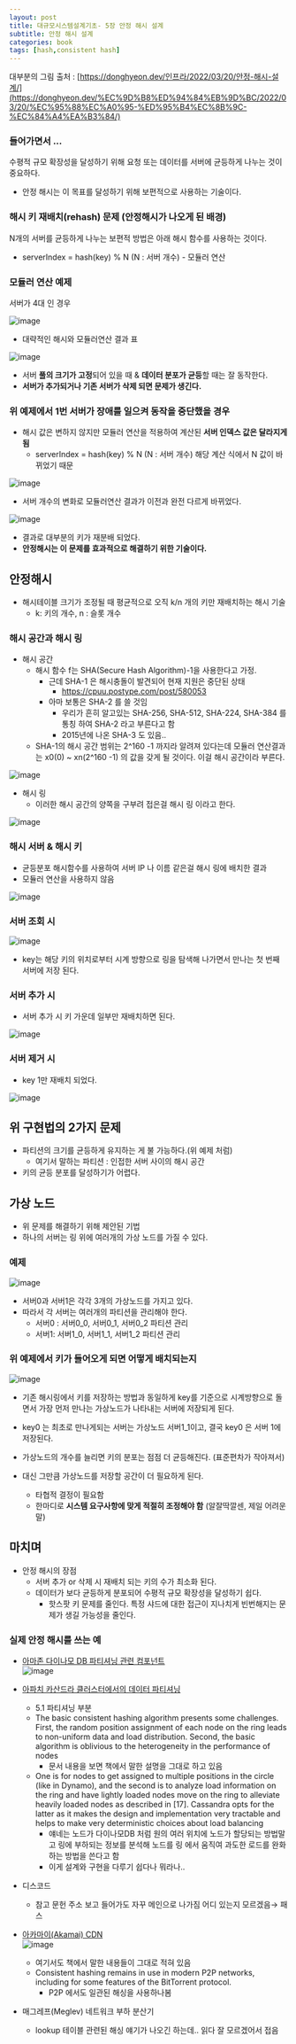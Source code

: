 ```yaml
---
layout: post
title: 대규모시스템설계기초- 5장 안정 해시 설계
subtitle: 안정 해시 설계
categories: book
tags: [hash,consistent hash]
---
```

대부분의 그림 출처 : [https://donghyeon.dev/인프라/2022/03/20/안정-해시-설계/](https://donghyeon.dev/%EC%9D%B8%ED%94%84%EB%9D%BC/2022/03/20/%EC%95%88%EC%A0%95-%ED%95%B4%EC%8B%9C-%EC%84%A4%EA%B3%84/)


### 들어가면서 ...

수평적 규모 확장성을 달성하기 위해 요청 또는 데이터를 서버에 균등하게 나누는 것이 중요하다.

- 안정 해시는 이 목표를 달성하기 위해 보편적으로 사용하는 기술이다.

### 해시 키 재배치(rehash) 문제 (안정해시가 나오게 된 배경)

N개의 서버를 균등하게 나누는 보편적 방법은 아래 해시 함수를 사용하는 것이다.

- serverIndex = hash(key) % N (N : 서버 개수) - 모듈러 연산

### 모듈러 연산 예제

서버가 4대 인 경우

![image](https://github.com/SoonMyeong/programmers/assets/31875043/2ada9666-991b-4347-98b0-e5e1c3bdf4a3)

- 대략적인 해시와 모듈러연산 결과 표

![image](https://github.com/SoonMyeong/programmers/assets/31875043/02477f78-e561-4093-afa8-203126299c5c)

- 서버 **풀의 크기가 고정**되어 있을 때 & **데이터 분포가 균등**할 때는 잘 동작한다.
- **서버가 추가되거나 기존 서버가 삭제 되면 문제가 생긴다.**

### 위 예제에서 1번 서버가 장애를 일으켜 동작을 중단했을 경우

- 해시 값은 변하지 않지만 모듈러 연산을 적용하여 계산된 **서버 인덱스 값은 달라지게 됨**
    - serverIndex = hash(key) % N (N : 서버 개수) 해당 계산 식에서 N 값이 바뀌었기 때문

![image](https://github.com/SoonMyeong/programmers/assets/31875043/7fb360fd-3522-465b-9acd-d30ee32e98be)

- 서버 개수의 변화로 모듈러연산 결과가 이전과 완전 다르게 바뀌었다.

![image](https://github.com/SoonMyeong/programmers/assets/31875043/8d080f8d-b9bd-41c8-9a8f-8fa054fd0f65)

- 결과로 대부분의 키가 재분배 되었다.
- **안정해시는 이 문제를 효과적으로 해결하기 위한 기술이다.**

## 안정해시

- 해시테이블 크기가 조정될 때 평균적으로 오직 k/n 개의 키만 재배치하는 해시 기술
    - k: 키의 개수, n : 슬롯 개수

### 해시 공간과 해시 링

- 해시 공간
    - 해시 함수 f는 SHA(Secure Hash Algorithm)-1을 사용한다고 가정.
        - 근데 SHA-1 은 해시충돌이 발견되어 현재 지원은 중단된 상태
            - https://cpuu.postype.com/post/580053
        - 아마 보통은 SHA-2 를 쓸 것임
            - 우리가 흔히 알고있는 SHA-256, SHA-512, SHA-224, SHA-384 를 통칭 하여 SHA-2 라고 부른다고 함
            - 2015년에 나온 SHA-3 도 있음..
    - SHA-1의 해시 공간 범위는 2^160 -1 까지라 알려져 있다는데 모듈러 연산결과는 x0(0) ~ xn(2^160 -1) 의 값을 갖게 될 것이다. 이걸 해시 공간이라 부른다.

![image](https://github.com/SoonMyeong/programmers/assets/31875043/f288371e-b2e1-4f7a-ad2e-36df98be5e62)

- 해시 링
    - 이러한 해시 공간의 양쪽을 구부려 접은걸 해시 링 이라고 한다.

![image](https://github.com/SoonMyeong/programmers/assets/31875043/beb57cd8-f453-4c59-9b11-30d3b8ab425a)

### 해시 서버 & 해시 키

- 균등분포 해시함수를 사용하여 서버 IP 나 이름 같은걸 해시 링에 배치한 결과
- 모듈러 연산을 사용하지 않음

![image](https://github.com/SoonMyeong/programmers/assets/31875043/a58d28eb-7876-4afd-97a6-b68a2fa8a062)

### 서버 조회 시

![image](https://github.com/SoonMyeong/programmers/assets/31875043/a7ebead9-4808-467a-bb7f-baee4d311505)

- key는 해당 키의 위치로부터 시계 방향으로 링을 탐색해 나가면서 만나는 첫 번째 서버에 저장 된다.

### 서버 추가 시

- 서버 추가 시 키 가운데 일부만 재배치하면 된다.

![image](https://github.com/SoonMyeong/programmers/assets/31875043/ddab5c80-1608-4876-833d-05fab8814206)

### 서버 제거 시

- key 1만 재배치 되었다.

![image](https://github.com/SoonMyeong/programmers/assets/31875043/330144ab-d7b3-4319-bd72-7ba1f3e9617e)

## 위 구현법의 2가지 문제

- 파티션의 크기를 균등하게 유지하는 게 불 가능하다.(위 예제 처럼)
    - 여기서 말하는 파티션 : 인접한 서버 사이의 해시 공간
- 키의 균등 분포를 달성하기가 어렵다.

## 가상 노드

- 위 문제를 해결하기 위해 제안된 기법
- 하나의 서버는 링 위에 여러개의 가상 노드를 가질 수 있다.

### 예제

![image](https://github.com/SoonMyeong/programmers/assets/31875043/4e3ff0b1-7b8a-4a06-9003-e109379137b0)

- 서버0과 서버1은 각각 3개의 가상노드를 가지고 있다.
- 따라서 각 서버는 여러개의 파티션을 관리해야 한다.
    - 서버0 : 서버0_0, 서버0_1, 서버0_2 파티션 관리
    - 서버1: 서버1_0, 서버1_1, 서버1_2 파티션 관리

### 위 예제에서 키가 들어오게 되면 어떻게 배치되는지

![image](https://github.com/SoonMyeong/programmers/assets/31875043/08749210-9646-4d98-9d18-a305356c6ce6)

- 기존 해시링에서 키를 저장하는 방법과 동일하게 key를 기준으로 시계방향으로 돌면서 가장 먼저 만나는 가상노드가 나타내는 서버에 저장되게 된다.
- key0 는 최초로 만나게되는 서버는 가상노드 서버1_1이고, 결국 key0 은 서버 1에 저장된다.

- 가상노드의 개수를 늘리면 키의 분포는 점점 더 균등해진다. (표준편차가 작아져서)
- 대신 그만큼 가상노드를 저장할 공간이 더 필요하게 된다.
    - 타협적 결정이 필요함
    - 한마디로 **시스템 요구사항에 맞게 적절히 조정해야 함** (알잘딱깔센, 제일 어려운 말)

## 마치며

- 안정 해시의 장점
    - 서버 추가 or 삭제 시 재배치 되는 키의 수가 최소화 된다.
    - 데이터가 보다 균등하게 분포되어 수평적 규모 확장성을 달성하기 쉽다.
        - 핫스팟 키 문제를 줄인다. 특정 샤드에 대한 접근이 지나치게 빈번해지는 문제가 생길 가능성을 줄인다.
        

### 실제 안정 해시를 쓰는 예

- [아마존 다이나모 DB 파티셔닝 관련 컴포넌트](https://dl.acm.org/doi/10.1145/1294261.1294281)   
    ![image](https://github.com/SoonMyeong/programmers/assets/31875043/734db5a3-1780-434d-9b2f-dde50c39b990)
    
- [아파치 카산드라 클러스터에서의 데이터 파티셔닝](https://www.cs.cornell.edu/Projects/ladis2009/papers/lakshman-ladis2009.pdf)
    - 5.1 파티셔닝 부분
    - The basic consistent hashing algorithm presents some challenges.
    First, the random position assignment of each node on the
    ring leads to non-uniform data and load distribution. Second, the basic algorithm is oblivious to the heterogeneity in the performance of nodes
        - 문서 내용을 보면 책에서 말한 설명을 그대로 하고 있음
    - One is for nodes to get assigned to multiple positions in the circle (like in Dynamo), and the second is to analyze load information on the ring and have lightly loaded nodes move on the ring to alleviate heavily loaded nodes as described in [17]. Cassandra opts for the latter as it makes the design and implementation very tractable and helps to make very deterministic choices about load balancing
        - 얘네는 노드가 다이나모DB 처럼 원의 여러 위치에 노드가 할당되는 방법말고 링에 부하되는 정보를 분석해 노드를 링 에서 움직여 과도한 로드를 완화하는 방법을 쓴다고 함
        - 이게 설계와 구현을 다루기 쉽다나 뭐라나..
- 디스코드
    - 참고 문헌 주소 보고 들어가도 자꾸 메인으로 나가짐 어디 있는지 모르겠음→ 패스

- [아카마이(Akamai) CDN](https://theory.stanford.edu/~tim/s16/l/l1.pdf)    
    ![image](https://github.com/SoonMyeong/programmers/assets/31875043/b9fa21a8-1979-4d9e-8375-797de09c90a0)    
    - 여기서도 책에서 말한 내용들이 그대로 적혀 있음
    - Consistent hashing remains in use in modern P2P networks, including for some features
    of the BitTorrent protocol.
        - P2P 에서도 일관된 해싱을 사용하나봄
- 매그레프(Meglev) 네트워크 부하 분산기
    - lookup 테이블 관련된 해싱 얘기가 나오긴 하는데.. 읽다 잘 모르겠어서 접음
